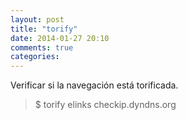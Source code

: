 ```yaml
---
layout: post
title: "torify"
date: 2014-01-27 20:10
comments: true
categories: 
---
```

Verificar si la navegación está torificada.

>$ torify elinks checkip.dyndns.org

